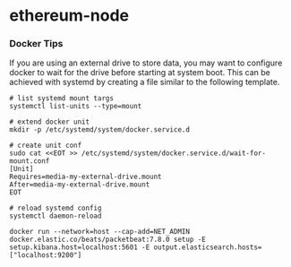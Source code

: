 # ethereum-node

### Docker Tips
If you are using an external drive to store data, you may want to configure docker to wait for the drive before starting at system boot. This can be achieved with systemd by creating a file similar to the following template.


```
# list systemd mount targs
systemctl list-units --type=mount

# extend docker unit
mkdir -p /etc/systemd/system/docker.service.d

# create unit conf
sudo cat <<EOT >> /etc/systemd/system/docker.service.d/wait-for-mount.conf
[Unit]
Requires=media-my-external-drive.mount
After=media-my-external-drive.mount
EOT

# reload systemd config
systemctl daemon-reload
```

```
docker run --network=host --cap-add=NET_ADMIN docker.elastic.co/beats/packetbeat:7.8.0 setup -E setup.kibana.host=localhost:5601 -E output.elasticsearch.hosts=["localhost:9200"]
```

